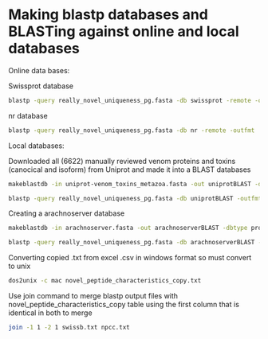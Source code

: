 # Making blastp databases and BLASTing against online and local databases

  Online data bases:

Swissprot database

```bash
blastp -query really_novel_uniqueness_pg.fasta -db swissprot -remote -outfmt '6 qaccver saccver pident length evalue mismatch gapopen qstart qend sstart send stitle' -max_target_seqs 1 > blastp_swissprot.txt
```

nr database

```bash
blastp -query really_novel_uniqueness_pg.fasta -db nr -remote -outfmt '6 qaccver saccver pident length evalue mismatch gapopen qstart qend sstart send stitle' -max_target_seqs 1 > blastp_nr.txt
```

  Local databases:

Downloaded all (6622) manually reviewed venom proteins and toxins (canocical and isoform) from Uniprot and made it into a BLAST databases

```bash
makeblastdb -in uniprot-venom_toxins_metazoa.fasta -out uniprotBLAST -dbtype prot
```

```bash
blastp -query really_novel_uniqueness_pg.fasta -db uniprotBLAST -outfmt '6 qaccver saccver pident length evalue mismatch gapopen qstart qend sstart send staxids stitle' -max_target_seqs 1 > blastp_uniprot.txt
```

Creating a arachnoserver database

```bash
makeblastdb -in arachnoserver.fasta -out arachnoserverBLAST -dbtype prot
```

```bash
blastp -query really_novel_uniqueness_pg.fasta -db arachnoserverBLAST -outfmt '6 qaccver saccver pident length evalue mismatch gapopen qstart qend sstart send stitle' -max_target_seqs 1 > blastp_arachnoserver.txt
```

Converting copied .txt from excel .csv in windows format so must convert to unix

```bash
dos2unix -c mac novel_peptide_characteristics_copy.txt
```

Use join command to merge blastp output files with novel_peptide_characteristics_copy table using the first column that is identical in both to merge

```bash
join -1 1 -2 1 swissb.txt npcc.txt
```
